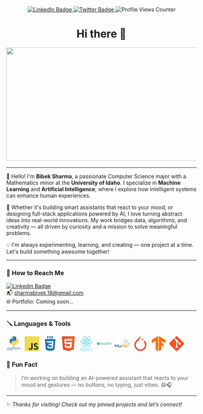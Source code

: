 <div align="center">
  <div id="badges">
    <a href="https://www.linkedin.com/in/bibek-sharma-5b382a152/">
      <img src="https://img.shields.io/badge/LinkedIn-blue?style=flat&logo=linkedin" alt="LinkedIn Badge"/>
    </a>
    <a href="https://x.com/sharma_biv4149">
      <img src="https://img.shields.io/badge/Twitter-blue?style=flat&logo=twitter" alt="Twitter Badge"/>
    </a>
    <img src="https://komarev.com/ghpvc/?username=Bibek246&style=flat-square&color=blue" alt="Profile Views Counter"/>
  </div>
</div>

<h1 align="center">Hi there 👋</h1>

<div align="center">
  <img src="https://media.giphy.com/media/qgQUggAC3Pfv687qPC/giphy.gif" width="600" height="300"/>
</div>

---

👋 Hello! I'm **Bibek Sharma**, a passionate Computer Science major with a Mathematics minor at the **University of Idaho**. I specialize in **Machine Learning** and **Artificial Intelligence**, where I explore how intelligent systems can enhance human experiences.

🧞 Whether it's building smart assistants that react to your mood, or designing full-stack applications powered by AI, I love turning abstract ideas into real-world innovations. My work bridges data, algorithms, and creativity — all driven by curiosity and a mission to solve meaningful problems.

💡 I'm always experimenting, learning, and creating — one project at a time. Let's build something awesome together!

---

### 🔗 How to Reach Me

[![Linkedin Badge](https://img.shields.io/badge/-Bibek%20Sharma-blue?style=flat&logo=Linkedin&logoColor=white)](https://www.linkedin.com/in/bibeksharma)  
📬 sharmabivek.18@gmail.com  
🌐 Portfolio: Coming soon...

---

### 🪛 Languages & Tools

<div>
  <img src="https://github.com/devicons/devicon/blob/master/icons/python/python-original-wordmark.svg" title="Python" alt="Python" width="40" height="40"/>&nbsp;
  <img src="https://github.com/devicons/devicon/blob/master/icons/javascript/javascript-original.svg" title="JavaScript" alt="JavaScript" width="40" height="40"/>&nbsp;
  <img src="https://github.com/devicons/devicon/blob/master/icons/css3/css3-plain-wordmark.svg"  title="CSS3" alt="CSS" width="40" height="40"/>&nbsp;
  <img src="https://github.com/devicons/devicon/blob/master/icons/html5/html5-original.svg" title="HTML5" alt="HTML" width="40" height="40"/>&nbsp;
  <img src="https://github.com/devicons/devicon/blob/master/icons/react/react-original-wordmark.svg" title="React" alt="React" width="40" height="40"/>&nbsp;
  <img src="https://github.com/devicons/devicon/blob/master/icons/fastapi/fastapi-original-wordmark.svg" title="FastAPI" alt="FastAPI" width="40" height="40"/>&nbsp;
  <img src="https://github.com/devicons/devicon/blob/master/icons/mysql/mysql-original-wordmark.svg" title="MySQL"  alt="MySQL" width="40" height="40"/>&nbsp;
  <img src="https://github.com/devicons/devicon/blob/master/icons/pytorch/pytorch-original.svg" title="PyTorch" alt="PyTorch" width="40" height="40"/>&nbsp;
  <img src="https://github.com/devicons/devicon/blob/master/icons/tensorflow/tensorflow-original.svg" title="TensorFlow" alt="TensorFlow" width="40" height="40"/>&nbsp;
  <img src="https://github.com/devicons/devicon/blob/master/icons/git/git-original.svg" title="Git" alt="Git" width="40" height="40"/>
</div>


### 🧠 Fun Fact

> I’m working on building an AI-powered assistant that reacts to your mood and gestures — no buttons, no typing, just vibes. 😄🎧

---

✨ *Thanks for visiting! Check out my pinned projects and let’s connect!*
